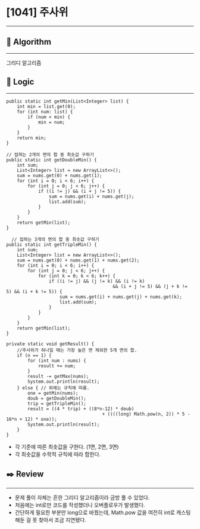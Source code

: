 # [1041] 주사위

---

## 📌 **Algorithm**

---

그리디 알고리즘

## 📍 **Logic**

---

```
public static int getMin(List<Integer> list) {
    int min = list.get(0);
    for (int num: list) {
        if (num < min) {
            min = num;
        }
    }
    return min;
}

// 접하는 2개의 면의 합 중 최솟값 구하기
public static int getDoubleMin() {
    int sum;
    List<Integer> list = new ArrayList<>();
    sum = nums.get(0) + nums.get(1);
    for (int i = 0; i < 6; i++) {
        for (int j = 0; j < 6; j++) {
            if ((i != j) && (i + j != 5)) {
                sum = nums.get(i) + nums.get(j);
                list.add(sum);
            }
        }
    }
    return getMin(list);
}

  // 접하는 3개의 면의 합 중 최솟값 구하기
public static int getTripleMin() {
    int sum;
    List<Integer> list = new ArrayList<>();
    sum = nums.get(0) + nums.get(1) + nums.get(2);
    for (int i = 0; i < 6; i++) {
        for (int j = 0; j < 6; j++) {
            for (int k = 0; k < 6; k++) {
                if ((i != j) && (j != k) && (i != k)
										&& (i + j != 5) && (j + k != 5) && (i + k != 5)) {
                    sum = nums.get(i) + nums.get(j) + nums.get(k);
                    list.add(sum);
                }
            }
        }
    }
    return getMin(list);
}

private static void getResult() {
    //주사위가 하나일 때는 가장 높은 면 제외한 5개 면의 합.
    if (n == 1) {
        for (int num : nums) {
            result += num;
        }
        result -= getMax(nums);
        System.out.println(result);
    } else { // 외에는 규칙에 따름.
        one = getMin(nums);
        doub = getDoubleMin();
        trip = getTripleMin();
        result = ((4 * trip) + ((8*n-12) * doub)
									+ ((((long) Math.pow(n, 2)) * 5 - 16*n + 12) * one));
        System.out.println(result);
    }
}
```

- 각 기준에 따른 최솟값을 구한다. (1면, 2면, 3면)
- 각 최솟값을 수학적 규칙에 따라 합한다.

## ✒️ **Review**

---

- 문제 풀이 자체는 흔한 그리디 알고리즘이라 금방 풀 수 있었다.
- 처음에는 int로만 코드를 작성했더니 오버플로우가 발생했다.
- 간단하게 필요한 부분만 long으로 바꿨는데, Math.pow 값을 여전히 int로 캐스팅해둔 걸 못 찾아서 조금 지연됐다.